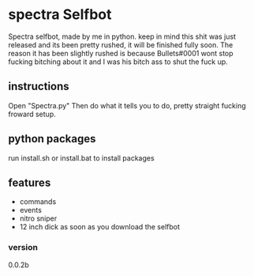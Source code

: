 # spectra Selfbot
Spectra selfbot, made by me in python. keep in mind this shit was just released and its been pretty rushed, it will be finished fully soon. The reason it has been slightly rushed is because Bullets#0001 wont stop fucking bitching about it and I was his bitch ass to shut the fuck up.

## instructions

Open "Spectra.py" Then do what it tells you to do, pretty straight fucking froward setup.

## python packages 
run install.sh or install.bat to install packages

## features
* commands
* events
* nitro sniper
* 12 inch dick as soon as you download the selfbot

### version
0.0.2b
